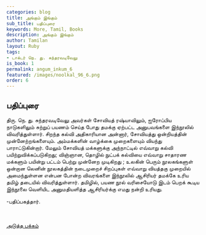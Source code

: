 ```yaml
---
categories: blog
title: அங்கும் இங்கும்
sub_title: ﻿பதிப்புரை
keywords: More, Tamil, Books
description: அங்கும் இங்கும்
author: Tamilan
layout: Ruby
tags:
- டாக்டர் நெ. து. சுந்தரவடிவேலு
is_book: 1
permalink: angum_inkum_6
featured: /images/noolkal_96_6.png
order: 6
---
```

## ﻿பதிப்புரை

திரு. நெ. து. சுந்தரவடிவேலு அவர்கள் சோவியத் ரஷ்யாவிலும், ஐரோப்பிய நாடுகளிலும் சுற்றுப் பயணம் செய்த போது தமக்கு ஏற்பட்ட அனுபவங்களை இந்நூலில் விவரித்துள்ளார். சிறந்த கல்வி அதிகாரியான அன்னார், சோவியத்து ஒன்றியத்தின் முன்னேற்றங்களையும். அம்மக்களின் வாழ்க்கை முறைகளையும் வியந்து பாராட்டுகின்றார். மேலும் சோவியத் மக்களுக்கு அந்நாட்டில் எவ்வாறு கல்வி பயிற்றுவிக்கப்படுகிறது; விஞ்ஞான, தொழில் நுட்பக் கல்வியை எவ்வாறு சாதாரண மக்களும் பயின்று பட்டம் பெற்று முன்னேற முடிகிறது ; உலகின் பெரும் நூலகங்களுள் ஒன்றான லெனின் நூலகத்தின் நடைமுறைச் சிறப்புகள் எவ்வாறு வியத்தகு முறையில் அமைந்துள்ளன என்பன போன்ற விவரங்களை இந்நூலில் ஆசிரியர் தமக்கே உரிய தமிழ் தடையில் விவரித்துள்ளார். தமிழில், பயண நூல் வரிசையோடு இடம் பெறக் கூடிய இந்நூலை வெளியிட அனுமதியளித்த ஆசிரியர்க்கு எமது நன்றி உரியது.

-பதிப்பகத்தார். 

﻿

[அடுத்த பக்கம்](angum_inkum_7)